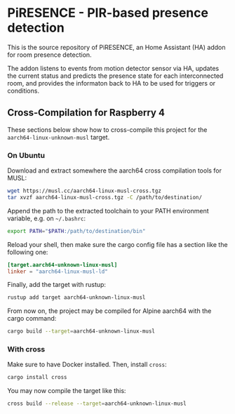 # PiRESENCE - PIR-based presence detection

This is the source repository of PiRESENCE, an Home Assistant (HA) addon for room presence detection.

The addon listens to events from motion detector sensor via HA, updates the current status
and predicts the presence state for each interconnected room, and provides the informaton back to
HA to be used for triggers or conditions.

## Cross-Compilation for Raspberry 4

These sections below show how to cross-compile this project for the `aarch64-linux-unknown-musl` target.

### On Ubuntu

Download and extract somewhere the aarch64 cross compilation tools for MUSL:

```bash
wget https://musl.cc/aarch64-linux-musl-cross.tgz
tar xvzf aarch64-linux-musl-cross.tgz -C /path/to/destination/
```

Append the path to the extracted toolchain to your PATH environment variable, e.g.
on `~/.bashrc`:

```bash
export PATH="$PATH:/path/to/destination/bin"
```

Reload your shell, then make sure the cargo config file has a section like the following one:

```toml
[target.aarch64-unknown-linux-musl]
linker = "aarch64-linux-musl-ld"
```

Finally, add the target with rustup:

```bash
rustup add target aarch64-unknown-linux-musl
```

From now on, the project may be compiled for Alpine aarch64 with the cargo command:

```bash
cargo build --target=aarch64-unknown-linux-musl
```


### With cross

Make sure to have Docker installed. Then, install `cross`:

```bash
cargo install cross
```

You may now compile the target like this:

```bash
cross build --release --target=aarch64-unknown-linux-musl
```